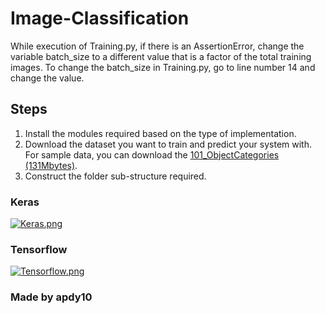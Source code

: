 # Image-Classification
While execution of Training.py, if there is an AssertionError, change the variable batch_size to a different value that is a factor of the total training images. To change the batch_size in Training.py, go to line number 14 and change the value.

## Steps
1. Install the modules required based on the type of implementation.
2. Download the dataset you want to train and predict your system with. For sample data, you can download the [101_ObjectCategories (131Mbytes)].
3. Construct the folder sub-structure required.
### Keras

[![Keras.png](https://s33.postimg.cc/llzbwcfsf/Keras.png)](https://postimg.cc/image/i2de6jd2j/)

### Tensorflow

[![Tensorflow.png](https://s33.postimg.cc/kjp5dwzkv/Tensorflow.png)](https://postimg.cc/image/ame4kuryz/)

[101_ObjectCategories (131Mbytes)]: http://www.vision.caltech.edu/Image_Datasets/Caltech101/

### Made by apdy10
